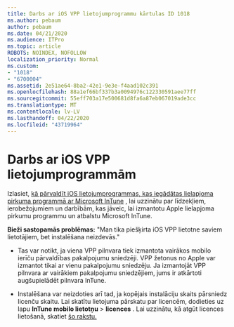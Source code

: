 ```yaml
---
title: Darbs ar iOS VPP lietojumprogrammu kārtulas ID 1018
ms.author: pebaum
author: pebaum
ms.date: 04/21/2020
ms.audience: ITPro
ms.topic: article
ROBOTS: NOINDEX, NOFOLLOW
localization_priority: Normal
ms.custom:
- "1018"
- "6700004"
ms.assetid: 2e51ae64-8ba2-42e1-9e3e-f4aad102c391
ms.openlocfilehash: 88a1ef66bf337b3a0094976c122330591aee77ff
ms.sourcegitcommit: 55eff703a17e500681d8fa6a87eb067019ade3cc
ms.translationtype: MT
ms.contentlocale: lv-LV
ms.lasthandoff: 04/22/2020
ms.locfileid: "43719964"
---
```

# <a name="working-with-ios-vpp-applications"></a>Darbs ar iOS VPP lietojumprogrammām

Izlasiet, [kā pārvaldīt iOS lietojumprogrammas, kas iegādātas lielapjoma pirkuma programmā ar Microsoft InTune](https://docs.microsoft.com/intune/vpp-apps-ios) , lai uzzinātu par līdzekļiem, ierobežojumiem un darbībām, kas jāveic, lai izmantotu Apple lielapjoma pirkumu programmu un atbalstu Microsoft InTune.
  
 **Bieži sastopamās problēmas:** "Man tika piešķirta iOS VPP lietotne saviem lietotājiem, bet instalēšana neizdevās."
  
- Tas var notikt, ja viena VPP pilnvara tiek izmantota vairākos mobilo ierīču pārvaldības pakalpojumu sniedzēji. VPP žetonus no Apple var izmantot tikai ar vienu pakalpojumu sniedzēju. Ja izmantojāt VPP pilnvara ar vairākiem pakalpojumu sniedzējiem, jums ir atkārtoti augšupielādēt pilnvara InTune.

- Instalēšana var neizdoties arī tad, ja kopējais instalāciju skaits pārsniedz licenču skaitu. Lai skatītu lietojuma pārskatu par licencēm, dodieties uz lapu **InTune mobilo lietotņu** \> **licences** . Lai uzzinātu, kā atgūt licences lietošanā, skatiet [šo rakstu.](https://docs.microsoft.com/intune/vpp-apps-ios#revoking-app-licenses-and-deleting-tokens)
